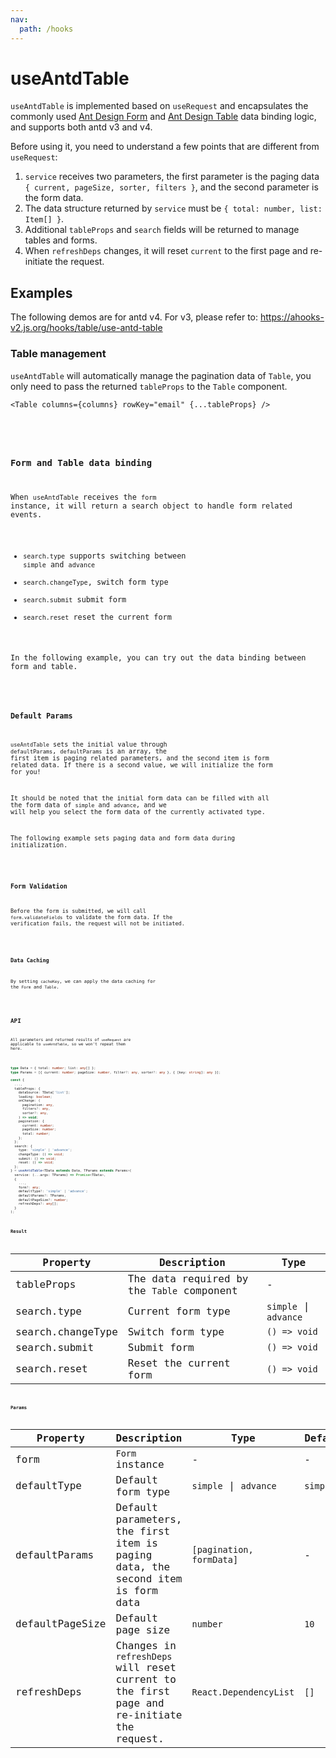 ```yaml
---
nav:
  path: /hooks
---
```


# useAntdTable

`useAntdTable` is implemented based on `useRequest` and encapsulates the commonly used [Ant Design Form](https://ant.design/components/form/) and [Ant Design Table](https://ant.design/components/table/) data binding logic, and supports both antd v3 and v4.

Before using it, you need to understand a few points that are different from `useRequest`:

1. `service` receives two parameters, the first parameter is the paging data `{ current, pageSize, sorter, filters }`, and the second parameter is the form data.
2. The data structure returned by `service` must be `{ total: number, list: Item[] }`.
3. Additional `tableProps` and `search` fields will be returned to manage tables and forms.
4. When `refreshDeps` changes, it will reset `current` to the first page and re-initiate the request.

## Examples

The following demos are for antd v4. For v3, please refer to: https://ahooks-v2.js.org/hooks/table/use-antd-table

### Table management

`useAntdTable` will automatically manage the pagination data of `Table`, you only need to pass the returned `tableProps` to the `Table` component.

```tsx | pure
<Table columns={columns} rowKey="email" {...tableProps} />
```

<br />

<code src="./demo/table.tsx" />

### Form and Table data binding

When `useAntdTable` receives the `form` instance, it will return a search object to handle form related events.

- `search.type` supports switching between `simple` and `advance`
- `search.changeType`, switch form type
- `search.submit` submit form
- `search.reset` reset the current form

In the following example, you can try out the data binding between form and table.

<code src="./demo/form.tsx" />

### Default Params

`useAntdTable` sets the initial value through `defaultParams`, `defaultParams` is an array, the first item is paging related parameters, and the second item is form related data. If there is a second value, we will initialize the form for you!

It should be noted that the initial form data can be filled with all the form data of `simple` and `advance`, and we will help you select the form data of the currently activated type.

The following example sets paging data and form data during initialization.

<code src="./demo/init.tsx" />

### Form Validation

Before the form is submitted, we will call `form.validateFields` to validate the form data. If the verification fails, the request will not be initiated.

<code src="./demo/validate.tsx" />

### Data Caching

By setting `cacheKey`, we can apply the data caching for the `Form` and `Table`.

<code src="./demo/cache.tsx" />

## API

All parameters and returned results of `useRequest` are applicable to `useAntdTable`, so we won't repeat them here.

```typescript

type Data = { total: number; list: any[] };
type Params = [{ current: number; pageSize: number, filter?: any, sorter?: any }, { [key: string]: any }];

const {
  ...,
  tableProps: {
    dataSource: TData['list'];
    loading: boolean;
    onChange: (
      pagination: any,
      filters?: any,
      sorter?: any,
    ) => void;
    pagination: {
      current: number;
      pageSize: number;
      total: number;
    };
  };
  search: {
    type: 'simple' | 'advance';
    changeType: () => void;
    submit: () => void;
    reset: () => void;
  };
} = useAntdTable<TData extends Data, TParams extends Params>(
  service: (...args: TParams) => Promise<TData>,
  {
    ...,
    form?: any;
    defaultType?: 'simple' | 'advance';
    defaultParams?: TParams,
    defaultPageSize?: number;
    refreshDeps?: any[];
  }
);
```

### Result

| Property          | Description                                | Type                  |
| ----------------- | ------------------------------------------ | --------------------- |
| tableProps        | The data required by the `Table` component | -                     |
| search.type       | Current form type                          | `simple` \| `advance` |
| search.changeType | Switch form type                           | `() => void`          |
| search.submit     | Submit form                                | `() => void`          |
| search.reset      | Reset the current form                     | `() => void`          |

### Params

| Property        | Description                                                                                | Type                     | Default  |
| --------------- | ------------------------------------------------------------------------------------------ | ------------------------ | -------- |
| form            | `Form` instance                                                                            | -                        | -        |
| defaultType     | Default form type                                                                          | `simple` \| `advance`    | `simple` |
| defaultParams   | Default parameters, the first item is paging data, the second item is form data            | `[pagination, formData]` | -        |
| defaultPageSize | Default page size                                                                          | `number`                 | `10`     |
| refreshDeps     | Changes in `refreshDeps` will reset current to the first page and re-initiate the request. | `React.DependencyList`   | `[]`     |
